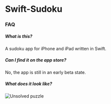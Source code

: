 # Swift-Sudoku

### FAQ
##### What is this?
A sudoku app for iPhone and iPad written in Swift.
##### Can I find it on the app store?
No, the app is still in an early beta state.
##### What does it look like?

![Unsolved puzzle](https://i.imgur.com/Frvnydp.png)
